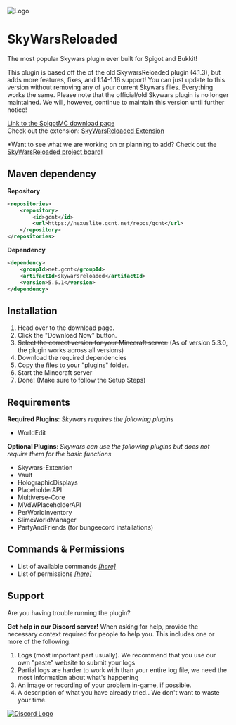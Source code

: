 ![Logo](https://gaagjescraft.net/inc/img/logo-expanded.png)

# SkyWarsReloaded
The most popular Skywars plugin ever built for Spigot and Bukkit!

This plugin is based off the of the old SkywarsReloaded plugin (4.1.3), but adds more features, fixes, and 1.14-1.16 support! You can just update to this version without removing any of your current Skywars files. Everything works the same. Please note that the official/old Skywars plugin is no longer maintained. We will, however, continue to maintain this version until further notice!

[Link to the SpigotMC download page](https://gaagjescraft.net/swr)<br>
Check out the extension: [SkyWarsReloaded Extension](https://gaagjescraft.net/swre)

*Want to see what we are working on or planning to add? Check out the [SkyWarsReloaded project board](https://github.com/users/lukasvdgaag/projects/2)!

## Maven dependency
**Repository**  
```xml
<repositories>
    <repository>
        <id>gcnt</id>
        <url>https://nexuslite.gcnt.net/repos/gcnt</url>
    </repository>
</repositories>
```
**Dependency**
```xml
<dependency>
    <groupId>net.gcnt</groupId>
    <artifactId>skywarsreloaded</artifactId>
    <version>5.6.1</version>
</dependency>
```

## Installation

1. Head over to the download page.
2. Click the "Download Now" button.
3. ~~Select the correct version for your Minecraft server.~~ (As of version 5.3.0, the plugin works across all versions)
4. Download the required dependencies
5. Copy the files to your "plugins" folder.
6. Start the Minecraft server
7. Done! (Make sure to follow the Setup Steps)

## Requirements

**Required Plugins**: *Skywars requires the following plugins*
* WorldEdit

**Optional Plugins**: *Skywars can use the following plugins but does not require them for the basic functions*

* Skywars-Extention
* Vault
* HolographicDisplays
* PlaceholderAPI
* Multiverse-Core
* MVdWPlaceholderAPI
* PerWorldInventory
* SlimeWorldManager
* PartyAndFriends (for bungeecord installations)

## Commands & Permissions

* List of available commands [*[here]*](https://github.com/TechnicallyCoded/SkywarsReloadedWiki/wiki/commands)
* List of permissions [*[here]*](https://github.com/TechnicallyCoded/SkywarsReloadedWiki/wiki/permissions)

## Support

Are you having trouble running the plugin?

**Get help in our Discord server!**
When asking for help, provide the necessary context required for people to help you. This includes one or more of the following:

1. Logs (most important part usually). We recommend that you use our own "paste" website to submit your logs
2. Partial logs are harder to work with than your entire log file, we need the most information about what's happening
3. An image or recording of your problem in-game, if possible.
4. A description of what you have already tried.. We don't want to waste your time.

[![Discord Logo](https://upload.wikimedia.org/wikipedia/sco/thumb/9/98/Discord_logo.svg/905px-Discord_logo.svg.png)](https://gaagjescraft.net/discord)
